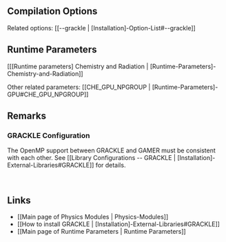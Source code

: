 
## Compilation Options

Related options:
[[--grackle | [Installation]-Option-List#--grackle]] &nbsp;

## Runtime Parameters
[[[Runtime parameters] Chemistry and Radiation | [Runtime-Parameters]-Chemistry-and-Radiation]]

Other related parameters:
[[CHE_GPU_NPGROUP | [Runtime-Parameters]-GPU#CHE_GPU_NPGROUP]] &nbsp;


## Remarks

### GRACKLE Configuration
The OpenMP support between GRACKLE and GAMER
must be consistent with each other. See
[[Library Configurations -- GRACKLE | [Installation]-External-Libraries#GRACKLE]]
for details.


<br>

## Links
* [[Main page of Physics Modules | Physics-Modules]]
* [[How to install GRACKLE | [Installation]-External-Libraries#GRACKLE]]
* [[Main page of Runtime Parameters | Runtime Parameters]]
